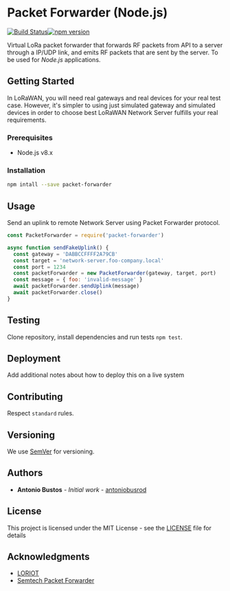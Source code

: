 # Packet Forwarder (Node.js)

[![Build Status](https://travis-ci.org/antoniobusrod/packet-forwarder.svg?branch=master)](https://travis-ci.org/antoniobusrod/packet-forwarder)[![npm version](https://badge.fury.io/js/packet-forwarder.svg)](https://badge.fury.io/js/packet-forwarder)

Virtual LoRa packet forwarder that forwards RF packets from API to a server through a IP/UDP link, and emits RF packets that are sent by the server. To be used for _Node.js_ applications.

## Getting Started

In LoRaWAN, you will need real gateways and real devices for your real test case. However, it's simpler to using just simulated gateway and simulated devices in order to choose best LoRaWAN Network Server fulfills your real requirements.

### Prerequisites

- Node.js v8.x

### Installation

```sh
npm intall --save packet-forwarder
```

## Usage

Send an uplink to remote Network Server using Packet Forwarder protocol.

```javascript
const PacketForwarder = require('packet-forwarder')

async function sendFakeUplink() {
  const gateway = 'DABBCCFFFF2A79CB'
  const target = 'network-server.foo-company.local'
  const port = 1234
  const packetForwarder = new PacketForwarder(gateway, target, port)
  const message = { foo: 'invalid-message' }
  await packetForwarder.sendUplink(message)
  await packetForwarder.close()
}

```

## Testing

Clone repository, install dependencies and run tests `npm test`.

## Deployment

Add additional notes about how to deploy this on a live system

## Contributing

Respect `standard` rules.

## Versioning

We use [SemVer](http://semver.org/) for versioning.

## Authors

* **Antonio Bustos** - *Initial work* - [antoniobusrod](https://github.com/antoniobusrod)

## License

This project is licensed under the MIT License - see the [LICENSE](LICENSE) file for details

## Acknowledgments

* [LORIOT](https://loriot.io)
* [Semtech Packet Forwarder](https://github.com/Lora-net/packet_forwarder)
